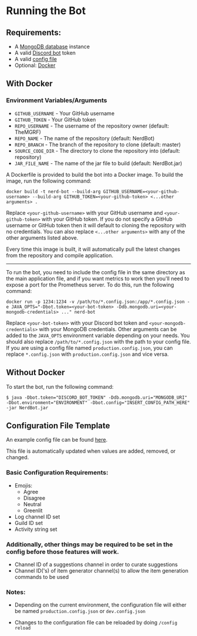 # Running the Bot

## Requirements:

- A [MongoDB database](https://www.mongodb.com/free-cloud-database) instance
- A valid [Discord bot](https://discord.com/developers/applications/me) token
- A valid [config file](https://github.com/TheMGRF/NerdBot/blob/master/CONTRIBUTING.md#config)
- Optional: [Docker](https://www.docker.com/)

## With Docker

### Environment Variables/Arguments

- `GITHUB_USERNAME` - Your GitHub username
- `GITHUB_TOKEN` - Your GitHub token
- `REPO_USERNAME` - The username of the repository owner (default: TheMGRF)
- `REPO_NAME` - The name of the repository (default: NerdBot)
- `REPO_BRANCH` - The branch of the repository to clone (default: master)
- `SOURCE_CODE_DIR` - The directory to clone the repository into (default: repository)
- `JAR_FILE_NAME` - The name of the jar file to build (default: NerdBot.jar)

A Dockerfile is provided to build the bot into a Docker image. To build the image, run the following command:

`docker build -t nerd-bot --build-arg GITHUB_USERNAME=<your-github-username> --build-arg GITHUB_TOKEN=<your-github-token> <...other arguments> .`

Replace `<your-github-username>` with your GitHub username and `<your-github-token>` with your GitHub token. If you do
not specify a GitHub username or GitHub token then it will default to cloning the repository with no credentials. You
can also replace `<...other arguments>` with any of the other arguments listed above.

Every time this image is built, it will automatically pull the latest changes from the repository and compile
application.

---

To run the bot, you need to include the config file in the same directory as the main application file, and if you want
metrics to work then you'll need to expose a port for the Prometheus server. To do this, run the following command:

`docker run -p 1234:1234 -v /path/to/*.config.json:/app/*.config.json -e JAVA_OPTS="-Dbot.token=<your-bot-token> -Ddb.mongodb.uri=<your-mongodb-credentials> ..." nerd-bot`

Replace `<your-bot-token>` with your Discord bot token and `<your-mongodb-credentials>` with your MongoDB credentials.
Other arguments can be added to the `JAVA_OPTS` environment variable depending on your needs. You should also
replace `/path/to/*.config.json` with the path to your config file. If you are using a config file
named `production.config.json`, you can replace `*.config.json` with `production.config.json` and vice versa.

## Without Docker

To start the bot, run the following command:

```shell
$ java -Dbot.token="DISCORD_BOT_TOKEN" -Ddb.mongodb.uri="MONGODB_URI" -Dbot.environment="ENVIRONMENT" -Dbot.config="INSERT_CONFIG_PATH_HERE" -jar NerdBot.jar
```

## Configuration File Template

An example config file can be
found [here](https://github.com/TheMGRF/NerdBot/blob/master/src/main/resources/example-config.json).

This file is automatically updated when values are added, removed, or changed.

### Basic Configuration Requirements:

- Emojis:
    - Agree
    - Disagree
    - Neutral
    - Greenlit
- Log channel ID set
- Guild ID set
- Activity string set

### Additionally, other things may be required to be set in the config before those features will work.

- Channel ID of a suggestions channel in order to curate suggestions
- Channel ID('s) of item generator channel(s) to allow the item generation commands to be used

### Notes:

- Depending on the current environment, the configuration file will either be named `production.config.json`
  or `dev.config.json`

- Changes to the configuration file can be reloaded by doing `/config reload`

